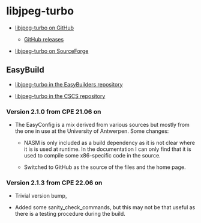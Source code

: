 # libjpeg-turbo

  * [libjpeg-turbo on GitHub](https://github.com/libjpeg-turbo/libjpeg-turbo)

      * [ GitHub releases](https://github.com/libjpeg-turbo/libjpeg-turbo/releases)

  * [libjpeg-turbo on SourceForge](https://sourceforge.net/projects/libjpeg-turbo/)

## EasyBuild

  * [libjpeg-turbo in the EasyBuilders repository]()

  * [libjpeg-turbo in the CSCS repository]()


### Version 2.1.0 from CPE 21.06 on

  * The EasyConfig is a mix derived from various sources but mostly from the one in
    use at the University of Antwerpen. Some changes:

      * NASM is only included as a build dependency as it is not clear where it is
        is used at runtime. In the documentation I can only find that it is used to
        compile some x86-specific code in the source.

      * Switched to GitHub as the source of the files and the home page.

### Version 2.1.3 from CPE 22.06 on

  * Trivial version bump,

  * Added some sanity_check_commands, but this may not be that useful as there is a 
    testing procedure during the build.
